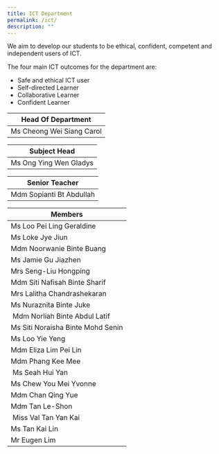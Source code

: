 ```yaml
---
title: ICT Department
permalink: /ict/
description: ""
---
```

We aim to develop our students to be ethical, confident, competent and independent users of ICT.  
  
The four main ICT outcomes for the department are:  

*   Safe and ethical ICT user
*   Self-directed Learner
*   Collaborative Learner
*   Confident Learner



| Head Of Department |
| --- |
| Ms Cheong Wei Siang Carol |<br>


 
| Subject Head |
| --- |
| Ms Ong Ying Wen Gladys  |<br>



| Senior Teacher |
| --- |
| Mdm Sopianti Bt Abdullah  |<br>
 
 
| Members |
| --- |
| Ms Loo Pei Ling Geraldine  
| Ms Loke Jye Jiun  
| Mdm Noorwanie Binte Buang  
| Ms Jamie Gu Jiazhen  
| Mrs Seng-Liu Hongping  
| Mdm Siti Nafisah Binte Sharif 
| Mrs Lalitha Chandrashekaran   
| Ms Nuraznita Binte Juke   
| Mdm Norliah Binte Abdul Latif  
| Ms Siti Noraisha Binte Mohd Senin 
| Ms Loo Yie Yeng
| Mdm Eliza Lim Pei Lin    
| Mdm Phang Kee Mee
| Ms Seah Hui Yan  
| Ms Chew You Mei Yvonne
| Mdm Chan Qing Yue 
| Mdm Tan Le-Shon
| Miss Val Tan Yan Kai 
| Ms Tan Kai Lin    
| Mr Eugen Lim
